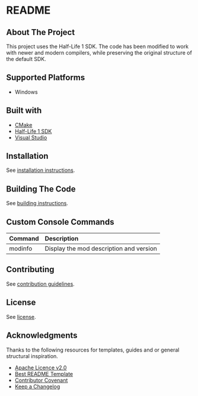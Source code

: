 # README

## About The Project

This project uses the Half-Life 1 SDK. The code has been modified to work with newer and modern compilers, while preserving the original structure of the default SDK.

## Supported Platforms

- Windows

## Built with

- [CMake](https://cmake.org/)
- [Half-Life 1 SDK](https://github.com/ValveSoftware/halflife)
- [Visual Studio](https://visualstudio.microsoft.com/)

## Installation

See [installation instructions](INSTALL.md).

## Building The Code

See [building instructions](BUILDING.md).

## Custom Console Commands

|Command|Description|
|:--|:--|
|modinfo|Display the mod description and version|

## Contributing

See [contribution guidelines](CONTRIBUTING.md).

## License

See [license](LICENSE.md).

## Acknowledgments

Thanks to the following resources for templates, guides and or general structural inspiration.

- [Apache Licence v2.0](https://www.apache.org/licenses/LICENSE-2.0)
- [Best README Template](https://github.com/othneildrew/Best-README-Template)
- [Contributor Covenant](https://www.contributor-covenant.org/)
- [Keep a Changelog](https://keepachangelog.com/)
